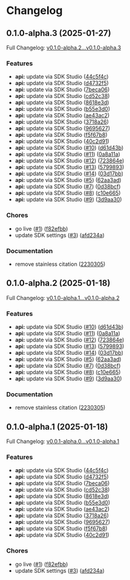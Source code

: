 # Changelog

## 0.1.0-alpha.3 (2025-01-27)

Full Changelog: [v0.1.0-alpha.2...v0.1.0-alpha.3](https://github.com/zeroentropy-ai/zeroentropy-python/compare/v0.1.0-alpha.2...v0.1.0-alpha.3)

### Features

* **api:** update via SDK Studio ([44c5f4c](https://github.com/zeroentropy-ai/zeroentropy-python/commit/44c5f4c293198fb1712f08931b2012853d217339))
* **api:** update via SDK Studio ([d4732f5](https://github.com/zeroentropy-ai/zeroentropy-python/commit/d4732f5969ee6bb7f46b9538764935990e93a9b2))
* **api:** update via SDK Studio ([7beca06](https://github.com/zeroentropy-ai/zeroentropy-python/commit/7beca06664b3e777443ea2cfb4e64edfc14a2039))
* **api:** update via SDK Studio ([cd52c38](https://github.com/zeroentropy-ai/zeroentropy-python/commit/cd52c38c5f88113a49e17480403903e946b2afbd))
* **api:** update via SDK Studio ([8618e3d](https://github.com/zeroentropy-ai/zeroentropy-python/commit/8618e3d44a19cae736e3644d2ebba44e0bc7b296))
* **api:** update via SDK Studio ([b55e3d0](https://github.com/zeroentropy-ai/zeroentropy-python/commit/b55e3d0766ba025c45d59bb81b0122096075a4ce))
* **api:** update via SDK Studio ([ae43ac2](https://github.com/zeroentropy-ai/zeroentropy-python/commit/ae43ac219efea486ec9fa0bd31dbb97e6b72252d))
* **api:** update via SDK Studio ([3718a26](https://github.com/zeroentropy-ai/zeroentropy-python/commit/3718a265afa4f8229c9f12745ba908e257f6f24d))
* **api:** update via SDK Studio ([9695627](https://github.com/zeroentropy-ai/zeroentropy-python/commit/9695627c43c6db83d3b16139a7d02514f55a4d00))
* **api:** update via SDK Studio ([f5f67b8](https://github.com/zeroentropy-ai/zeroentropy-python/commit/f5f67b8a4dc4a7fc7f3c8ee2f89c7ad836f6ca15))
* **api:** update via SDK Studio ([40c2d91](https://github.com/zeroentropy-ai/zeroentropy-python/commit/40c2d9132ee91f88357d24eb600507837faa30c6))
* **api:** update via SDK Studio ([#10](https://github.com/zeroentropy-ai/zeroentropy-python/issues/10)) ([d61d43b](https://github.com/zeroentropy-ai/zeroentropy-python/commit/d61d43bc52d19325ef066fef6ceb461a253f4139))
* **api:** update via SDK Studio ([#11](https://github.com/zeroentropy-ai/zeroentropy-python/issues/11)) ([0a8a11a](https://github.com/zeroentropy-ai/zeroentropy-python/commit/0a8a11a7e24b8dfbd64fdde2cb5a11edc0ce9791))
* **api:** update via SDK Studio ([#12](https://github.com/zeroentropy-ai/zeroentropy-python/issues/12)) ([723864e](https://github.com/zeroentropy-ai/zeroentropy-python/commit/723864e726f857267c0c44705485ba9b7d165731))
* **api:** update via SDK Studio ([#13](https://github.com/zeroentropy-ai/zeroentropy-python/issues/13)) ([5799893](https://github.com/zeroentropy-ai/zeroentropy-python/commit/57998931b1c6a68648a5bd124bd0649219237e8d))
* **api:** update via SDK Studio ([#14](https://github.com/zeroentropy-ai/zeroentropy-python/issues/14)) ([03d17bb](https://github.com/zeroentropy-ai/zeroentropy-python/commit/03d17bb0694165401e27f1e7e7d4cd85155b25f2))
* **api:** update via SDK Studio ([#5](https://github.com/zeroentropy-ai/zeroentropy-python/issues/5)) ([62aa3ad](https://github.com/zeroentropy-ai/zeroentropy-python/commit/62aa3ad1383b814d855947effdede5c6d1c90fd6))
* **api:** update via SDK Studio ([#7](https://github.com/zeroentropy-ai/zeroentropy-python/issues/7)) ([0d38bcf](https://github.com/zeroentropy-ai/zeroentropy-python/commit/0d38bcf30e218fd7b4b6043a82b54a9aabff0f3e))
* **api:** update via SDK Studio ([#8](https://github.com/zeroentropy-ai/zeroentropy-python/issues/8)) ([c10e665](https://github.com/zeroentropy-ai/zeroentropy-python/commit/c10e665d5c73669ddbf6a40fd76da2f91bb8c699))
* **api:** update via SDK Studio ([#9](https://github.com/zeroentropy-ai/zeroentropy-python/issues/9)) ([3d9aa30](https://github.com/zeroentropy-ai/zeroentropy-python/commit/3d9aa30f732fbdda5f30c32f2f9c95163a556120))


### Chores

* go live ([#1](https://github.com/zeroentropy-ai/zeroentropy-python/issues/1)) ([f82efbb](https://github.com/zeroentropy-ai/zeroentropy-python/commit/f82efbbb2f5b25fe7a95074135abccb1e6347edf))
* update SDK settings ([#3](https://github.com/zeroentropy-ai/zeroentropy-python/issues/3)) ([afd234a](https://github.com/zeroentropy-ai/zeroentropy-python/commit/afd234a9afcd12e98b70551263bd51f55b0bf588))


### Documentation

* remove stainless citation ([2230305](https://github.com/zeroentropy-ai/zeroentropy-python/commit/22303055e83e1ee4cbaf9c148c627aaf198e38b8))

## 0.1.0-alpha.2 (2025-01-18)

Full Changelog: [v0.1.0-alpha.1...v0.1.0-alpha.2](https://github.com/zeroentropy-ai/zeroentropy-python/compare/v0.1.0-alpha.1...v0.1.0-alpha.2)

### Features

* **api:** update via SDK Studio ([#10](https://github.com/zeroentropy-ai/zeroentropy-python/issues/10)) ([d61d43b](https://github.com/zeroentropy-ai/zeroentropy-python/commit/d61d43bc52d19325ef066fef6ceb461a253f4139))
* **api:** update via SDK Studio ([#11](https://github.com/zeroentropy-ai/zeroentropy-python/issues/11)) ([0a8a11a](https://github.com/zeroentropy-ai/zeroentropy-python/commit/0a8a11a7e24b8dfbd64fdde2cb5a11edc0ce9791))
* **api:** update via SDK Studio ([#12](https://github.com/zeroentropy-ai/zeroentropy-python/issues/12)) ([723864e](https://github.com/zeroentropy-ai/zeroentropy-python/commit/723864e726f857267c0c44705485ba9b7d165731))
* **api:** update via SDK Studio ([#13](https://github.com/zeroentropy-ai/zeroentropy-python/issues/13)) ([5799893](https://github.com/zeroentropy-ai/zeroentropy-python/commit/57998931b1c6a68648a5bd124bd0649219237e8d))
* **api:** update via SDK Studio ([#14](https://github.com/zeroentropy-ai/zeroentropy-python/issues/14)) ([03d17bb](https://github.com/zeroentropy-ai/zeroentropy-python/commit/03d17bb0694165401e27f1e7e7d4cd85155b25f2))
* **api:** update via SDK Studio ([#5](https://github.com/zeroentropy-ai/zeroentropy-python/issues/5)) ([62aa3ad](https://github.com/zeroentropy-ai/zeroentropy-python/commit/62aa3ad1383b814d855947effdede5c6d1c90fd6))
* **api:** update via SDK Studio ([#7](https://github.com/zeroentropy-ai/zeroentropy-python/issues/7)) ([0d38bcf](https://github.com/zeroentropy-ai/zeroentropy-python/commit/0d38bcf30e218fd7b4b6043a82b54a9aabff0f3e))
* **api:** update via SDK Studio ([#8](https://github.com/zeroentropy-ai/zeroentropy-python/issues/8)) ([c10e665](https://github.com/zeroentropy-ai/zeroentropy-python/commit/c10e665d5c73669ddbf6a40fd76da2f91bb8c699))
* **api:** update via SDK Studio ([#9](https://github.com/zeroentropy-ai/zeroentropy-python/issues/9)) ([3d9aa30](https://github.com/zeroentropy-ai/zeroentropy-python/commit/3d9aa30f732fbdda5f30c32f2f9c95163a556120))


### Documentation

* remove stainless citation ([2230305](https://github.com/zeroentropy-ai/zeroentropy-python/commit/22303055e83e1ee4cbaf9c148c627aaf198e38b8))

## 0.1.0-alpha.1 (2025-01-18)

Full Changelog: [v0.0.1-alpha.0...v0.1.0-alpha.1](https://github.com/ZeroEntropy-AI/zeroentropy-python/compare/v0.0.1-alpha.0...v0.1.0-alpha.1)

### Features

* **api:** update via SDK Studio ([44c5f4c](https://github.com/ZeroEntropy-AI/zeroentropy-python/commit/44c5f4c293198fb1712f08931b2012853d217339))
* **api:** update via SDK Studio ([d4732f5](https://github.com/ZeroEntropy-AI/zeroentropy-python/commit/d4732f5969ee6bb7f46b9538764935990e93a9b2))
* **api:** update via SDK Studio ([7beca06](https://github.com/ZeroEntropy-AI/zeroentropy-python/commit/7beca06664b3e777443ea2cfb4e64edfc14a2039))
* **api:** update via SDK Studio ([cd52c38](https://github.com/ZeroEntropy-AI/zeroentropy-python/commit/cd52c38c5f88113a49e17480403903e946b2afbd))
* **api:** update via SDK Studio ([8618e3d](https://github.com/ZeroEntropy-AI/zeroentropy-python/commit/8618e3d44a19cae736e3644d2ebba44e0bc7b296))
* **api:** update via SDK Studio ([b55e3d0](https://github.com/ZeroEntropy-AI/zeroentropy-python/commit/b55e3d0766ba025c45d59bb81b0122096075a4ce))
* **api:** update via SDK Studio ([ae43ac2](https://github.com/ZeroEntropy-AI/zeroentropy-python/commit/ae43ac219efea486ec9fa0bd31dbb97e6b72252d))
* **api:** update via SDK Studio ([3718a26](https://github.com/ZeroEntropy-AI/zeroentropy-python/commit/3718a265afa4f8229c9f12745ba908e257f6f24d))
* **api:** update via SDK Studio ([9695627](https://github.com/ZeroEntropy-AI/zeroentropy-python/commit/9695627c43c6db83d3b16139a7d02514f55a4d00))
* **api:** update via SDK Studio ([f5f67b8](https://github.com/ZeroEntropy-AI/zeroentropy-python/commit/f5f67b8a4dc4a7fc7f3c8ee2f89c7ad836f6ca15))
* **api:** update via SDK Studio ([40c2d91](https://github.com/ZeroEntropy-AI/zeroentropy-python/commit/40c2d9132ee91f88357d24eb600507837faa30c6))


### Chores

* go live ([#1](https://github.com/ZeroEntropy-AI/zeroentropy-python/issues/1)) ([f82efbb](https://github.com/ZeroEntropy-AI/zeroentropy-python/commit/f82efbbb2f5b25fe7a95074135abccb1e6347edf))
* update SDK settings ([#3](https://github.com/ZeroEntropy-AI/zeroentropy-python/issues/3)) ([afd234a](https://github.com/ZeroEntropy-AI/zeroentropy-python/commit/afd234a9afcd12e98b70551263bd51f55b0bf588))
